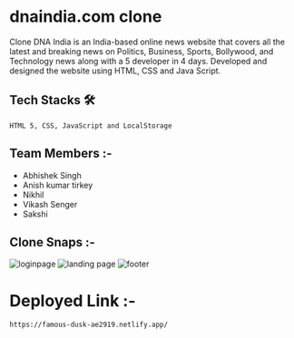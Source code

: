 # dnaindia.com clone
Clone DNA India is an India-based online news website that covers all the latest and breaking news on Politics, Business, Sports, Bollywood, and Technology news along with a 5 developer in 4 days.
Developed and designed the website using HTML, CSS and Java Script.

  
  ## Tech Stacks 🛠
    
    HTML 5, CSS, JavaScript and LocalStorage
    
  ## Team Members :-
  - Abhishek Singh
  - Anish kumar tirkey
  - Nikhil
  - Vikash Senger
  - Sakshi 
  
  ## Clone Snaps :-
  ![loginpage](https://user-images.githubusercontent.com/50591381/192936886-1e79cad7-0c2c-4a2d-9c4b-b5f607ab14d1.PNG)
  ![landing page](https://user-images.githubusercontent.com/50591381/192936921-8d059a5c-9008-4875-b889-3e9e552c4598.PNG)
  ![footer](https://user-images.githubusercontent.com/50591381/192936927-3daaa54e-5963-4965-8432-3c7b0f91817b.PNG)

  # Deployed Link :-
    https://famous-dusk-ae2919.netlify.app/
    
  

